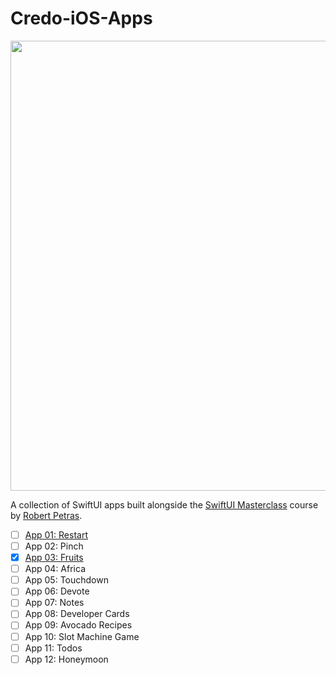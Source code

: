 # Credo-iOS-Apps
<div align="center">
  <img src="https://user-images.githubusercontent.com/56481807/162586325-0119da3a-da18-4feb-b5e1-cc4fcae2b087.jpeg" width="720">
</div>

A collection of SwiftUI apps built alongside the [SwiftUI Masterclass](https://credo.academy/swiftui-course.html) course by [Robert Petras](https://github.com/robertpetras).

- [ ] [App 01: Restart](Restart-App)
- [ ] App 02: Pinch
- [x] [App 03: Fruits](Fruits-App)
- [ ] App 04: Africa
- [ ] App 05: Touchdown
- [ ] App 06: Devote
- [ ] App 07: Notes
- [ ] App 08: Developer Cards
- [ ] App 09: Avocado Recipes
- [ ] App 10: Slot Machine Game
- [ ] App 11: Todos
- [ ] App 12: Honeymoon
